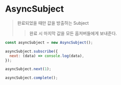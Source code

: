 # AsyncSubject

> 완료되었을 때만 값을 방출하는 Subject
>
> > 완료 시 마지막 값을 모든 옵저버들에게 보내준다.

```js
const asyncSubject = new AsyncSubject();

asyncSubject.subscribe({
  next: (data) => console.log(data),
});

asyncSubject.next(1);

asyncSubject.complete();
```
